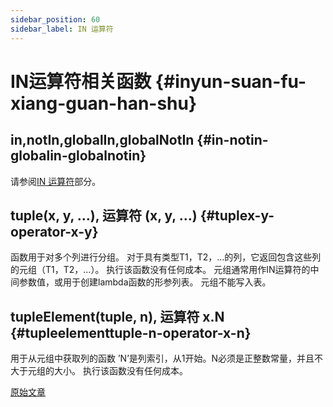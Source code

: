 ```yaml
---
sidebar_position: 60
sidebar_label: IN 运算符
---
```


# IN运算符相关函数 {#inyun-suan-fu-xiang-guan-han-shu}

## in,notIn,globalIn,globalNotIn {#in-notin-globalin-globalnotin}

请参阅[IN 运算符](../../sql-reference/operators/in.md#select-in-operators)部分。

## tuple(x, y, …), 运算符 (x, y, …) {#tuplex-y-operator-x-y}

函数用于对多个列进行分组。
对于具有类型T1，T2，…的列，它返回包含这些列的元组（T1，T2，…）。 执行该函数没有任何成本。
元组通常用作IN运算符的中间参数值，或用于创建lambda函数的形参列表。 元组不能写入表。

## tupleElement(tuple, n), 运算符 x.N {#tupleelementtuple-n-operator-x-n}

用于从元组中获取列的函数
’N’是列索引，从1开始。N必须是正整数常量，并且不大于元组的大小。
执行该函数没有任何成本。

[原始文章](https://clickhouse.com/docs/en/query_language/functions/in_functions/) <!--hide-->

